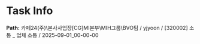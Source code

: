 # Task Info

**Path:** 카페24(주)\본사사업장\[CG]MI본부\MIH그룹\BVO팀 / yjyoon / [320002] 소통 _ 업체 소통 / 2025-09-01_00-00-00

